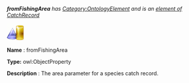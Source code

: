 ___fromFishingArea__ 
 has
 [Category:OntologyElement](../../Category/OntologyElement "Category:OntologyElement") 
 and is an
 [element of](../../Property/ElementOf "Property:ElementOf") 
[CatchRecord](../../Submissions/CatchRecord "Submissions:CatchRecord")_




  





[![ObjectProperty](../public/images/thumb/c/c3/ObjectProperty.gif/45px-ObjectProperty.gif)](../../Image/ObjectProperty.gif "ObjectProperty")


__Name__ 
 : fromFishingArea
 



__Type:__ 
 owl:ObjectProperty
 



__Description__ 
 : The area parameter for a species catch record.
